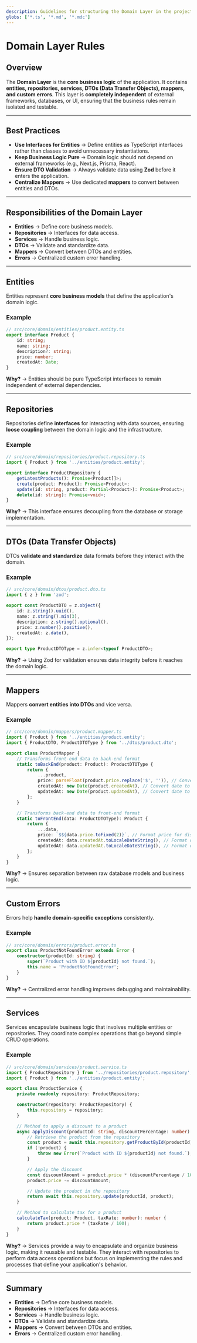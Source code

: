 ```yaml
---
description: Guidelines for structuring the Domain Layer in the project. Covers entities, repositories, services, DTOs, mappers, and custom errors, ensuring business logic remains isolated, testable, and independent of external dependencies.
globs: ['*.ts', '*.md', '*.mdc']
---
```


# Domain Layer Rules

## Overview

The **Domain Layer** is the **core business logic** of the application. It contains **entities, repositories, services, DTOs (Data Transfer Objects), mappers, and custom errors**. This layer is **completely independent** of external frameworks, databases, or UI, ensuring that the business rules remain isolated and testable.

---

## Best Practices

- **Use Interfaces for Entities** → Define entities as TypeScript interfaces rather than classes to avoid unnecessary instantiations.
- **Keep Business Logic Pure** → Domain logic should not depend on external frameworks (e.g., Next.js, Prisma, React).
- **Ensure DTO Validation** → Always validate data using **Zod** before it enters the application.
- **Centralize Mappers** → Use dedicated **mappers** to convert between entities and DTOs.

---

## Responsibilities of the Domain Layer

- **Entities** → Define core business models.
- **Repositories** → Interfaces for data access.
- **Services** → Handle business logic.
- **DTOs** → Validate and standardize data.
- **Mappers** → Convert between DTOs and entities.
- **Errors** → Centralized custom error handling.

---

## Entities

Entities represent **core business models** that define the application's domain logic.

### Example

```typescript
// src/core/domain/entities/product.entity.ts
export interface Product {
	id: string;
	name: string;
	description?: string;
	price: number;
	createdAt: Date;
}
```

**Why?** → Entities should be pure TypeScript interfaces to remain independent of external dependencies.

---

## Repositories

Repositories define **interfaces** for interacting with data sources, ensuring **loose coupling** between the domain logic and the infrastructure.

### Example

```typescript
// src/core/domain/repositories/product.repository.ts
import { Product } from '../entities/product.entity';

export interface ProductRepository {
	getLatestProducts(): Promise<Product[]>;
	create(product: Product): Promise<Product>;
	update(id: string, product: Partial<Product>): Promise<Product>;
	delete(id: string): Promise<void>;
}
```

**Why?** → This interface ensures decoupling from the database or storage implementation.

---

## DTOs (Data Transfer Objects)

DTOs **validate and standardize** data formats before they interact with the domain.

### Example

```typescript
// src/core/domain/dtos/product.dto.ts
import { z } from 'zod';

export const ProductDTO = z.object({
	id: z.string().uuid(),
	name: z.string().min(3),
	description: z.string().optional(),
	price: z.number().positive(),
	createdAt: z.date(),
});

export type ProductDTOType = z.infer<typeof ProductDTO>;
```

**Why?** → Using Zod for validation ensures data integrity before it reaches the domain logic.

---

## Mappers

Mappers **convert entities into DTOs** and vice versa.

### Example

```typescript
// src/core/domain/mappers/product.mapper.ts
import { Product } from '../entities/product.entity';
import { ProductDTO, ProductDTOType } from '../dtos/product.dto';

export class ProductMapper {
	// Transforms front-end data to back-end format
	static toBackEnd(product: Product): ProductDTOType {
		return {
			...product,
			price: parseFloat(product.price.replace('$', '')), // Convert price to number
			createdAt: new Date(product.createdAt), // Convert date to Date object
			updatedAt: new Date(product.updatedAt), // Convert date to Date object
		};
	}

	// Transforms back-end data to front-end format
	static toFrontEnd(data: ProductDTOType): Product {
		return {
			...data,
			price: `$${data.price.toFixed(2)}`, // Format price for display
			createdAt: data.createdAt.toLocaleDateString(), // Format date for display
			updatedAt: data.updatedAt.toLocaleDateString(), // Format date for display
		};
	}
}
```

**Why?** → Ensures separation between raw database models and business logic.

---

## Custom Errors

Errors help **handle domain-specific exceptions** consistently.

### Example

```typescript
// src/core/domain/errors/product.error.ts
export class ProductNotFoundError extends Error {
	constructor(productId: string) {
		super(`Product with ID ${productId} not found.`);
		this.name = 'ProductNotFoundError';
	}
}
```

**Why?** → Centralized error handling improves debugging and maintainability.

---

## Services

Services encapsulate business logic that involves multiple entities or repositories. They coordinate complex operations that go beyond simple CRUD operations.

### Example

```typescript
// src/core/domain/services/product.service.ts
import { ProductRepository } from '../repositories/product.repository';
import { Product } from '../entities/product.entity';

export class ProductService {
	private readonly repository: ProductRepository;

	constructor(repository: ProductRepository) {
		this.repository = repository;
	}

	// Method to apply a discount to a product
	async applyDiscount(productId: string, discountPercentage: number): Promise<Product> {
		// Retrieve the product from the repository
		const product = await this.repository.getProductById(productId);
		if (!product) {
			throw new Error(`Product with ID ${productId} not found.`);
		}

		// Apply the discount
		const discountAmount = product.price * (discountPercentage / 100);
		product.price -= discountAmount;

		// Update the product in the repository
		return await this.repository.update(productId, product);
	}

	// Method to calculate tax for a product
	calculateTax(product: Product, taxRate: number): number {
		return product.price * (taxRate / 100);
	}
}
```

**Why?** → Services provide a way to encapsulate and organize business logic, making it reusable and testable. They interact with repositories to perform data access operations but focus on implementing the rules and processes that define your application's behavior.

---

## Summary

- **Entities** → Define core business models.
- **Repositories** → Interfaces for data access.
- **Services** → Handle business logic.
- **DTOs** → Validate and standardize data.
- **Mappers** → Convert between DTOs and entities.
- **Errors** → Centralized custom error handling.
